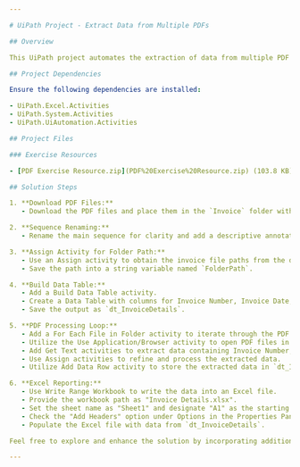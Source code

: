 ```yaml
---

# UiPath Project - Extract Data from Multiple PDFs

## Overview

This UiPath project automates the extraction of data from multiple PDF files. Using the Modern Get Text activity, the workflow extracts specific information, including Invoice Number, Invoice Date, and Invoice Total, from native PDF files. The extracted data is then organized and written into an Excel file.

## Project Dependencies

Ensure the following dependencies are installed:

- UiPath.Excel.Activities
- UiPath.System.Activities
- UiPath.UiAutomation.Activities

## Project Files

### Exercise Resources

- [PDF Exercise Resource.zip](PDF%20Exercise%20Resource.zip) (103.8 KB)

## Solution Steps

1. **Download PDF Files:**
   - Download the PDF files and place them in the `Invoice` folder within the Project directory.

2. **Sequence Renaming:**
   - Rename the main sequence for clarity and add a descriptive annotation.

3. **Assign Activity for Folder Path:**
   - Use an Assign activity to obtain the invoice file paths from the designated folder.
   - Save the path into a string variable named `FolderPath`.

4. **Build Data Table:**
   - Add a Build Data Table activity.
   - Create a Data Table with columns for Invoice Number, Invoice Date, and Invoice Total.
   - Save the output as `dt_InvoiceDetails`.

5. **PDF Processing Loop:**
   - Add a For Each File in Folder activity to iterate through the PDF files.
   - Utilize the Use Application/Browser activity to open PDF files in Adobe Acrobat Reader.
   - Add Get Text activities to extract data containing Invoice Number, Invoice Date, and Invoice Total.
   - Use Assign activities to refine and process the extracted data.
   - Utilize Add Data Row activity to store the extracted data in `dt_InvoiceDetails`.

6. **Excel Reporting:**
   - Use Write Range Workbook to write the data into an Excel file.
   - Provide the workbook path as "Invoice Details.xlsx".
   - Set the sheet name as "Sheet1" and designate "A1" as the starting cell.
   - Check the "Add Headers" option under Options in the Properties Panel.
   - Populate the Excel file with data from `dt_InvoiceDetails`.

Feel free to explore and enhance the solution by incorporating additional fields or refining the workflow further. Happy automating!

---
```

